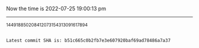 Now the time is 2022-07-25 19:00:13 pm

---

<small>144918850208412073154313091617894</small>

```txt

Latest commit SHA is: b51c665c0b2fb7e3e607920baf69ad78486a7a37
```
